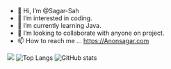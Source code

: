 - 👋 Hi, I’m @Sagar-Sah
- 👀 I’m interested in coding.
- 🌱 I’m currently learning Java.
- 💞️ I’m looking to collaborate with anyone on project.
- 📫 How to reach me ... https://Anonsagar.com

<!---
Sagar-Sah/Sagar-Sah is a ✨ special ✨ repository because its `README.md` (this file) appears on your GitHub profile.
You can click the Preview link to take a look at your changes.
--->
![](https://visitor-badge.laobi.icu/badge?page_id=Sagar-Sah.Sagar-Sah)
![Top Langs](https://github-readme-stats.vercel.app/api/top-langs/?username=Sagar-Sah&theme=tokyonight)
![GitHub stats](https://github-readme-stats.vercel.app/api?username=Sagar-Sah&show_icons=true&theme=tokyonight)
